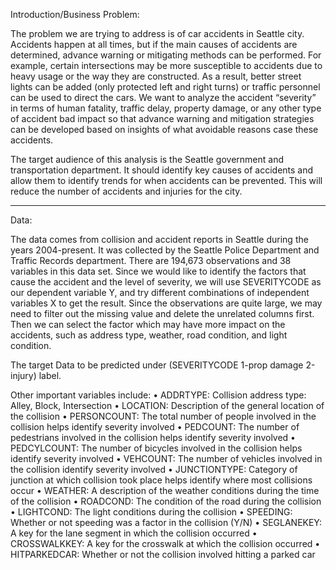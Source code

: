 Introduction/Business Problem:

The problem we are trying to address is of car accidents in Seattle city. Accidents happen at all times, but if the main causes of accidents are determined, advance warning or mitigating methods can be performed. For example, certain intersections may be more susceptible to accidents due to heavy usage or the way they are constructed. As a result, better street lights can be added (only protected left and right turns) or traffic personnel can be used to direct the cars. We want to analyze the accident “severity” in terms of human fatality, traffic delay, property damage, or any other type of accident bad impact so that advance warning and mitigation strategies can be developed based on insights of what avoidable reasons case these accidents.

The target audience of this analysis is the Seattle government and transportation department. It should identify key causes of accidents and allow them to identify trends for when accidents can be prevented. This will reduce the number of accidents and injuries for the city.

---------------------------------------------------------

Data:

The data comes from collision and accident reports in Seattle during the years 2004-present. It was collected by the Seattle Police Department and Traffic Records department. There are 194,673 observations and 38 variables in this data set. Since we would like to identify the factors that cause the accident and the level of severity, we will use SEVERITYCODE as our dependent variable Y, and try different combinations of independent variables X to get the result. Since the observations are quite large, we may need to filter out the missing value and delete the unrelated columns first. Then we can select the factor which may have more impact on the accidents, such as address type, weather, road condition, and light condition.

The target Data to be predicted under (SEVERITYCODE 1-prop damage 2-injury) label.

Other important variables include:
• ADDRTYPE: Collision address type: Alley, Block, Intersection
• LOCATION: Description of the general location of the collision
• PERSONCOUNT: The total number of people involved in the collision helps identify severity involved
• PEDCOUNT: The number of pedestrians involved in the collision helps identify severity involved
• PEDCYLCOUNT: The number of bicycles involved in the collision helps identify severity involved
• VEHCOUNT: The number of vehicles involved in the collision identify severity involved
• JUNCTIONTYPE: Category of junction at which collision took place helps identify where most collisions occur
• WEATHER: A description of the weather conditions during the time of the collision
• ROADCOND: The condition of the road during the collision
• LIGHTCOND: The light conditions during the collision
• SPEEDING: Whether or not speeding was a factor in the collision (Y/N)
• SEGLANEKEY: A key for the lane segment in which the collision occurred
• CROSSWALKKEY: A key for the crosswalk at which the collision occurred
• HITPARKEDCAR: Whether or not the collision involved hitting a parked car
